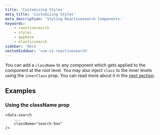 ```yaml
---
title: 'Customizing Styles'
meta_title: 'Customizing Styles'
meta_description: 'Styling Reactivesearch Components.'
keywords:
    - reactivesearch
    - styles
    - appbase
    - elasticsearch
sidebar: 'docs'
nestedSidebar: 'vue-v1-reactivesearch'
---
```


You can add a `className` to any component which gets applied to the component at the root level. You may also inject `class` to the inner levels using the `innerClass` prop. You can read more about it in the [next section](/docs/reactivesearch/vue/v1/theming/classnameinjection/).

## Examples

### Using the className prop

```js{3}
<data-search
    ...
    className="search-box"
/>
```
